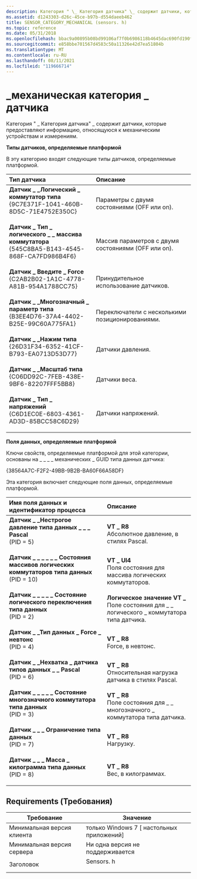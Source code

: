 ```yaml
---
description: Категория " \_ Категория датчика" \_ содержит датчики, которые предоставляют информацию, относящуюся к механическим устройствам и измерениям.
ms.assetid: d1243303-d26c-45ce-b97b-d554daeeb462
title: SENSOR_CATEGORY_MECHANICAL (sensors. h)
ms.topic: reference
ms.date: 05/31/2018
ms.openlocfilehash: bbac9a00895b08bd99106af7f0b6986118b4645dac690fd190f734e1499940dc
ms.sourcegitcommit: e858bbe701567d4583c50a11326e42d7ea51804b
ms.translationtype: MT
ms.contentlocale: ru-RU
ms.lasthandoff: 08/11/2021
ms.locfileid: "119666714"
---
```

# <a name="sensor_category_mechanical"></a>\_механическая категория \_ датчика

Категория " \_ Категория датчика" \_ содержит датчики, которые предоставляют информацию, относящуюся к механическим устройствам и измерениям.

**Типы датчиков, определяемые платформой**

В эту категорию входят следующие типы датчиков, определяемые платформой.



| Тип датчика                                                                                                                                                                                                                                                                                                           | Описание                                         |
|:----------------------------------------------------------------------------------------------------------------------------------------------------------------------------------------------------------------------------------------------------------------------------------------------------------------------|:----------------------------------------------------|
| <span id="SENSOR_TYPE_BOOLEAN_SWITCH"></span><span id="sensor_type_boolean_switch"></span><dl> <dt>**Датчик \_ \_Логический \_ коммутатор типа**</dt> <dt>{9C7E371F-1041-460B-8D5C-71E4752E350C}</dt> </dl>                    | Параметры с двумя состояниями (OFF или on).<br/>          |
| <span id="SENSOR_TYPE_BOOLEAN_SWITCH_ARRAY"></span><span id="sensor_type_boolean_switch_array"></span><dl> <dt>**Датчик \_ Тип \_ логического \_ \_ массива коммутатора**</dt> <dt>{545C8BA5-B143-4545-868F-CA7FD986B4F6}</dt> </dl> | Массив параметров с двумя состояниями (OFF или on).<br/> |
| <span id="SENSOR_TYPE_FORCE"></span><span id="sensor_type_force"></span><dl> <dt>**Датчик \_ Введите \_ Force**</dt> <dt>{C2AB2B02-1A1C-4778-A81B-954A1788CC75}</dt> </dl>                                                | Принудительное использование датчиков.<br/>                           |
| <span id="SENSOR_TYPE_MULTIVALUE_SWITCH"></span><span id="sensor_type_multivalue_switch"></span><dl> <dt>**Датчик \_ \_Многозначный \_ параметр типа**</dt> <dt>{B3EE4D76-37A4-4402-B25E-99C60A775FA1}</dt> </dl>           | Переключатели с несколькими позиционированиями.<br/>              |
| <span id="SENSOR_TYPE_PRESSURE"></span><span id="sensor_type_pressure"></span><dl> <dt>**Датчик \_ \_Нажим типа**</dt> <dt>{26D31F34-6352-41CF-B793-EA0713D53D77}</dt> </dl>                                       | Датчики давления.<br/>                        |
| <span id="SENSOR_TYPE_SCALE"></span><span id="sensor_type_scale"></span><dl> <dt>**Датчик \_ \_Масштаб типа**</dt> <dt>{C06DD92C-7FEB-438E-9BF6-82207FFF5BB8}</dt> </dl>                                                | Датчики веса.<br/>                          |
| <span id="SENSOR_TYPE_STRAIN"></span><span id="sensor_type_strain"></span><dl> <dt>**Датчик \_ Тип \_ напряжений**</dt> <dt>{C6D1EC0E-6803-4361-AD3D-85BCC58C6D29}</dt> </dl>                                             | Датчики напряжений.<br/>                          |



**Поля данных, определяемые платформой**

Ключи свойств, определяемые платформой для этой категории, основаны на \_ \_ \_ \_ механических \_ GUID типа данных датчика:

{38564A7C-F2F2-49BB-9B2B-BA60F66A58DF}

Эта категория включает следующие поля данных, определяемые платформой.



| Имя поля данных и идентификатор процесса                                                                                                                                                                                                                                                                                                         | Описание                                                                        |
|:--------------------------------------------------------------------------------------------------------------------------------------------------------------------------------------------------------------------------------------------------------------------------------------------------------------------------------|:-----------------------------------------------------------------------------------|
| <span id="SENSOR_DATA_TYPE_ABSOLUTE_PRESSURE_PASCAL"></span><span id="sensor_data_type_absolute_pressure_pascal"></span><dl> <dt>**Датчик \_ \_Нестрогое давление типа данных \_ \_ \_ Pascal**</dt> <dt> (PID = 5)</dt> </dl>          | **VT \_ R8**<br/> Абсолютное давление, в стилях Pascal.<br/>                    |
| <span id="SENSOR_DATA_TYPE_BOOLEAN_SWITCH_ARRAY_STATES"></span><span id="sensor_data_type_boolean_switch_array_states"></span><dl> <dt>**Датчик \_ \_ \_ \_ \_ \_ Состояния массивов логических коммутаторов типа данных**</dt> <dt>(PID = 10)</dt> </dl> | **VT \_ UI4**<br/> Поля состояния для массива логических коммутаторов.<br/>   |
| <span id="SENSOR_DATA_TYPE_BOOLEAN_SWITCH_STATE"></span><span id="sensor_data_type_boolean_switch_state"></span><dl> <dt>**Датчик \_ \_ \_ \_ \_ Состояние логического переключения типа данных**</dt> <dt>(PID = 2)</dt> </dl>                       | **Логическое значение VT \_**<br/> Поле состояния для \_ \_ логического \_ коммутатора типа датчика.<br/>  |
| <span id="SENSOR_DATA_TYPE_FORCE_NEWTONS"></span><span id="sensor_data_type_force_newtons"></span><dl> <dt>**Датчик \_ \_Тип данных \_ Force \_ невтонс**</dt> <dt> (PID = 4)</dt> </dl>                                            | **VT \_ R8**<br/> Force, в невтонс.<br/>                                |
| <span id="SENSOR_DATA_TYPE_GAUGE_PRESSURE_PASCAL"></span><span id="sensor_data_type_gauge_pressure_pascal"></span><dl> <dt>**Датчик \_ \_Нехватка \_ датчика типов данных \_ \_ Pascal**</dt> <dt> (PID = 6)</dt> </dl>                   | **VT \_ R8**<br/> Относительная нагрузка датчика в стилях Pascal.<br/>              |
| <span id="SENSOR_DATA_TYPE_MULTIVALUE_SWITCH_STATE"></span><span id="sensor_data_type_multivalue_switch_state"></span><dl> <dt>**Датчик \_ \_ \_ \_ \_ Состояние многозначного коммутатора типа данных**</dt> <dt> (PID = 3)</dt> </dl>             | **VT \_ R8**<br/> Поле состояния для \_ \_ многозначного \_ коммутатора типа датчика.<br/> |
| <span id="SENSOR_DATA_TYPE_STRAIN"></span><span id="sensor_data_type_strain"></span><dl> <dt>**Датчик \_ \_ \_ Ограничение типа данных**</dt> <dt> (PID = 7)</dt> </dl>                                                                  | **VT \_ R8**<br/> Нагрузку.<br/>                                           |
| <span id="SENSOR_DATA_TYPE_WEIGHT_KILOGRAMS"></span><span id="sensor_data_type_weight_kilograms"></span><dl> <dt>**Датчик \_ \_ \_ Масса \_ килограмма типа данных**</dt> <dt> (PID = 8)</dt> </dl>                                   | **VT \_ R8**<br/> Вес, в килограммах.<br/>                             |



## <a name="requirements"></a>Requirements (Требования)



| Требование | Значение |
|-------------------------------------|--------------------------------------------------------------------------------------|
| Минимальная версия клиента<br/> | только Windows 7 \[ настольных приложений\]<br/>                                           |
| Минимальная версия сервера<br/> | Ни одна версия не поддерживается<br/>                                                            |
| Заголовок<br/>                   | <dl> <dt>Sensors. h</dt> </dl> |



 

 




